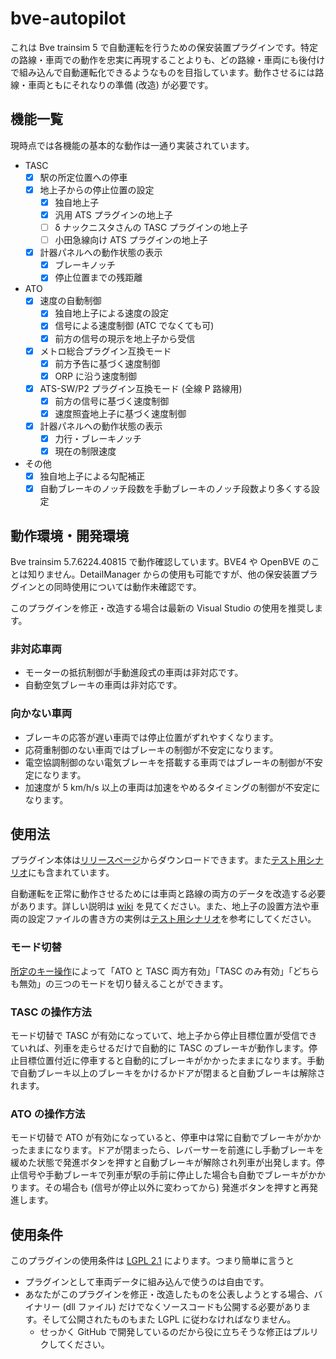 # bve-autopilot

これは Bve trainsim 5 で自動運転を行うための保安装置プラグインです。特定の路線・車両での動作を忠実に再現することよりも、どの路線・車両にも後付けで組み込んで自動運転化できるようなものを目指しています。動作させるには路線・車両ともにそれなりの準備 (改造) が必要です。

## 機能一覧

現時点では各機能の基本的な動作は一通り実装されています。

- TASC
  - [x] 駅の所定位置への停車
  - [x] 地上子からの停止位置の設定
    - [x] 独自地上子
    - [x] 汎用 ATS プラグインの地上子
    - [ ] δ ナックニスタさんの TASC プラグインの地上子
    - [ ] 小田急線向け ATS プラグインの地上子
  - [x] 計器パネルへの動作状態の表示
    - [x] ブレーキノッチ
    - [x] 停止位置までの残距離
- ATO
  - [x] 速度の自動制御
    - [x] 独自地上子による速度の設定
    - [x] 信号による速度制御 (ATC でなくても可)
    - [x] 前方の信号の現示を地上子から受信
  - [x] メトロ総合プラグイン互換モード
    - [x] 前方予告に基づく速度制御
    - [x] ORP に沿う速度制御
  - [x] ATS-SW/P2 プラグイン互換モード (全線 P 路線用)
    - [x] 前方の信号に基づく速度制御
    - [x] 速度照査地上子に基づく速度制御
  - [x] 計器パネルへの動作状態の表示
    - [x] 力行・ブレーキノッチ
    - [x] 現在の制限速度
- その他
  - [x] 独自地上子による勾配補正
  - [x] 自動ブレーキのノッチ段数を手動ブレーキのノッチ段数より多くする設定

## 動作環境・開発環境

Bve trainsim 5.7.6224.40815 で動作確認しています。BVE4 や OpenBVE のことは知りません。DetailManager からの使用も可能ですが、他の保安装置プラグインとの同時使用については動作未確認です。

このプラグインを修正・改造する場合は最新の Visual Studio の使用を推奨します。

### 非対応車両

- モーターの抵抗制御が手動進段式の車両は非対応です。
- 自動空気ブレーキの車両は非対応です。

### 向かない車両

- ブレーキの応答が遅い車両では停止位置がずれやすくなります。
- 応荷重制御のない車両ではブレーキの制御が不安定になります。
- 電空協調制御のない電気ブレーキを搭載する車両ではブレーキの制御が不安定になります。
- 加速度が 5 km/h/s 以上の車両は加速をやめるタイミングの制御が不安定になります。

## 使用法

プラグイン本体は[リリースページ](https://github.com/magicant/bve-autopilot/releases)からダウンロードできます。また[テスト用シナリオ](https://github.com/magicant/bve-autopilot-scenario)にも含まれています。

自動運転を正常に動作させるためには車両と路線の両方のデータを改造する必要があります。詳しい説明は [wiki](https://github.com/magicant/bve-autopilot/wiki) を見てください。また、地上子の設置方法や車両の設定ファイルの書き方の実例は[テスト用シナリオ](https://github.com/magicant/bve-autopilot-scenario)を参考にしてください。

### モード切替

[所定のキー操作](https://github.com/magicant/bve-autopilot/wiki/キー操作仕様)によって「ATO と TASC 両方有効」「TASC のみ有効」「どちらも無効」の三つのモードを切り替えることができます。

### TASC の操作方法

モード切替で TASC が有効になっていて、地上子から停止目標位置が受信できていれば、列車を走らせるだけで自動的に TASC のブレーキが動作します。停止目標位置付近に停車すると自動的にブレーキがかかったままになります。手動で自動ブレーキ以上のブレーキをかけるかドアが閉まると自動ブレーキは解除されます。

### ATO の操作方法

モード切替で ATO が有効になっていると、停車中は常に自動でブレーキがかかったままになります。ドアが閉まったら、レバーサーを前進にし手動ブレーキを緩めた状態で発進ボタンを押すと自動ブレーキが解除され列車が出発します。停止信号や手動ブレーキで列車が駅の手前に停止した場合も自動でブレーキがかかります。その場合も (信号が停止以外に変わってから) 発進ボタンを押すと再発進します。

## 使用条件

このプラグインの使用条件は [LGPL 2.1](LICENSE) によります。つまり簡単に言うと

* プラグインとして車両データに組み込んで使うのは自由です。
* あなたがこのプラグインを修正・改造したものを公表しようとする場合、バイナリー (dll ファイル) だけでなくソースコードも公開する必要があります。そして公開されたものもまた LGPL に従わなければなりません。
  * せっかく GitHub で開発しているのだから役に立ちそうな修正はプルリクしてください。
